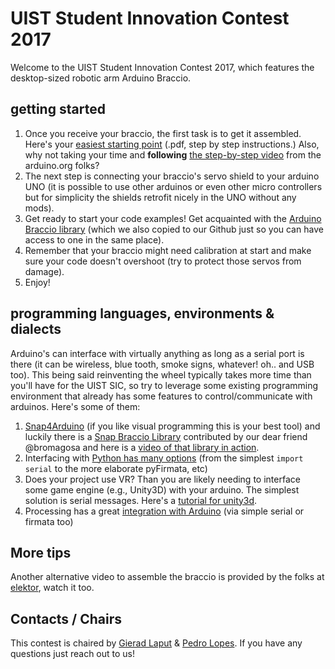 # UIST Student Innovation Contest 2017 
Welcome to the UIST Student Innovation Contest 2017, which features the desktop-sized robotic arm Arduino Braccio. 

## getting started

1. Once you receive your braccio, the first task is to get it assembled. Here's your [easiest starting point](assemble-instructions/Braccio_Quick_Start_Guide.pdf) (.pdf, step by step instructions.) Also, why not taking your time and **following** [the step-by-step video](https://www.youtube.com/watch?v=Lwb2ppat_bs) from the arduino.org folks? 
2. The next step is connecting your braccio's servo shield to your arduino UNO (it is possible to use other arduinos or even other micro controllers but for simplicity the shields retrofit nicely in the UNO without any mods). 
3. Get ready to start your code examples! Get acquainted with the [Arduino Braccio library](https://github.com/arduino-libraries/Braccio.git) (which we also copied to our Github just so you can have access to one in the same place). 
4. Remember that your braccio might need calibration at start and make sure your code doesn't overshoot (try to protect those servos from damage). 
5. Enjoy!


## programming languages, environments & dialects

Arduino's can interface with virtually anything as long as a serial port is there (it can be wireless, blue tooth, smoke signs, whatever! oh.. and USB too). This being said reinventing the wheel typically takes more time than you'll have for the UIST SIC, so try to leverage some existing programming environment that already has some features to control/communicate with arduinos. Here's some of them:

1. [Snap4Arduino](http://www.snap4arduino.org/) (if you like visual programming this is your best tool) and luckily there is a [Snap Braccio Library](https://github.com/bromagosa/Snap4Arduino/tree/master/src/libraries) contributed by our dear friend @bromagosa and here is a [video of that library in action](https://www.youtube.com/watch?v=KKZco88P9X0). 
2. Interfacing with [Python has many options](http://playground.arduino.cc/Interfacing/Python) (from the simplest ``import serial`` to the more elaborate pyFirmata, etc)
3. Does your project use VR? Than you are likely needing to interface some game engine (e.g., Unity3D) with your arduino. The simplest solution is serial messages. Here's a [tutorial for unity3d](http://www.alanzucconi.com/2015/10/07/how-to-integrate-arduino-with-unity/). 
4. Processing has a great [integration with Arduino](http://playground.arduino.cc/Interfacing/Processing) (via simple serial or firmata too)


## More tips
Another alternative video to assemble the braccio is provided by the folks at [elektor](https://www.youtube.com/watch?v=5VkjJXm6bx8), watch it too. 


## Contacts / Chairs
This contest is chaired by [Gierad Laput](http://www.gierad.com/) & [Pedro Lopes](http://plopes.org/). If you have any questions just reach out to us!
